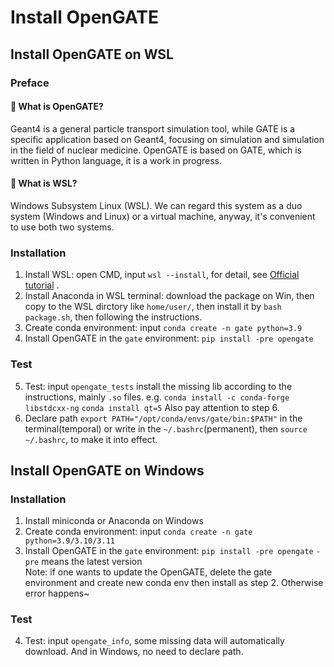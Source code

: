 # Install OpenGATE
## Install OpenGATE on WSL
### Preface
#### 🧐 What is OpenGATE?
Geant4 is a general particle transport simulation tool, while GATE is a specific application based on Geant4, focusing on simulation and simulation in the field of nuclear medicine. OpenGATE is based on GATE, which is written in Python language, it is a work in progress.

#### 🧐 What is WSL?
Windows Subsystem Linux (WSL). We can regard this system as a duo system (Windows and Linux) or a virtual machine, anyway, it's convenient to use both two systems.

### Installation

1. Install WSL: open CMD, input `wsl --install`, for detail, see [Official tutorial](https://learn.microsoft.com/en-us/windows/wsl/install#Overview) .
2. Install Anaconda in WSL terminal: download the package on Win, then copy to the WSL dirctory like `home/user/`, then install it by `bash package.sh`, then following the instructions.
3. Create conda environment: input  `conda create -n gate python=3.9`
4. Install OpenGATE in the `gate` environment: `pip install -pre opengate`

### Test
5. Test: input `opengate_tests` install the missing lib according to the instructions, mainly `.so` files. e.g. `conda install -c conda-forge libstdcxx-ng` `conda install qt=5` Also pay attention to step 6.
6. Declare path `export PATH="/opt/conda/envs/gate/bin:$PATH"` in the terminal(temporal) or write in the `~/.bashrc`(permanent), then `source ~/.bashrc`, to make it into effect.

## Install OpenGATE on Windows

### Installation

1. Install miniconda or Anaconda on Windows
2. Create conda environment: input  `conda create -n gate python=3.9/3.10/3.11`
3. Install OpenGATE in the `gate` environment: `pip install -pre opengate` `-pre` means the latest version    
Note: if one wants to update the OpenGATE, delete the gate environment and create new conda env then install as step 2. Otherwise error happens~
### Test
4. Test: input `opengate_info`, some missing data will automatically download. And in Windows, no need to declare path.
